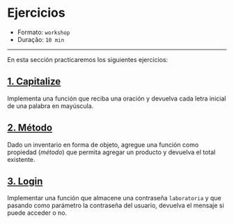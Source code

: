 # Ejercicios

* Formato: `workshop`
* Duração: `10 min`

***

En esta sección practicaremos los siguientes ejercicios:

## [1. Capitalize](https://github.com/Laboratoria/ec-js-deep-dive-exercises/blob/functions/functions/00-capitalize.js)

Implementa una función que reciba una oración y devuelva cada letra inicial de
una palabra en mayúscula.

## [2. Método](https://github.com/Laboratoria/ec-js-deep-dive-exercises/blob/functions/functions/01-method.js)

Dado un inventario en forma de objeto, agregue una función como propiedad
(_método_) que permita agregar un producto y devuelva el total existente.

## [3. Login](https://github.com/Laboratoria/ec-js-deep-dive-exercises/blob/functions/functions/02-login.js)

Implementar una función que almacene una contraseña `laboratoria` y que pasando
como parámetro la contraseña del usuario, devuelva el mensaje si puede acceder o
no.
